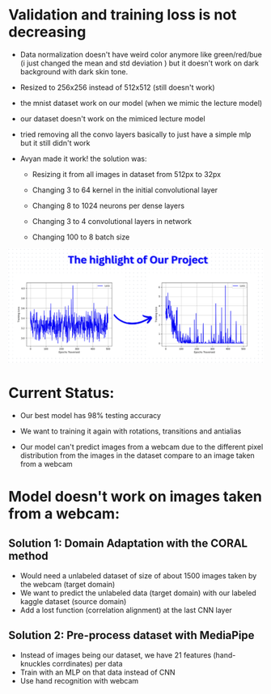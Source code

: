 # Validation and training loss is not decreasing

- Data normalization doesn't have weird color anymore like green/red/bue (i just changed the mean and std deviation ) but it doesn't work on dark background with dark skin tone.

- Resized to 256x256 instead of 512x512 (still doesn't work)

- the mnist dataset work on our model (when we mimic the lecture model)

- our dataset doesn't work on the mimiced lecture model

- tried removing all the convo layers basically to just have a simple mlp but it still didn't work

- Avyan made it work! the solution was:

    - Resizing it from all images in dataset from 512px to 32px

    - Changing 3 to 64 kernel in the initial convolutional layer

    - Changing 8 to 1024 neurons per dense layers

    - Changing 3 to 4 convolutional layers in network  

    - Changing 100 to 8 batch size

![title](/images/image.png)

# Current Status:

- Our best model has 98% testing accuracy

- We want to training it again with rotations, transitions and antialias

- Our model can't predict images from a webcam due to the different pixel distribution from the images in the dataset compare to an image taken from a webcam

# Model doesn't work on images taken from a webcam:

## Solution 1: Domain Adaptation with the CORAL method

- Would need a unlabeled dataset of size of about 1500 images taken by the webcam (target domain)
- We want to predict the unlabeled data (target domain) with our labeled kaggle dataset (source domain)
- Add a lost function (correlation alignment) at the last CNN layer

## Solution 2: Pre-process dataset with MediaPipe

- Instead of images being our dataset, we have 21 features (hand-knuckles corrdinates) per data
- Train with an MLP on that data instead of CNN
- Use hand recognition with webcam